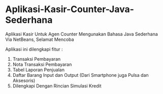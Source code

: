 # Aplikasi-Kasir-Counter-Java-Sederhana
Aplikasi Kasir Untuk Agen Counter Mengunakan Bahasa Java Sederhana Via NetBeans, Selamat Mencoba

Aplikasi ini dilengkapi fitur :
1. Transaksi Pembayaran
2. Nota Transaksi Pembayaran
3. Tabel Laporan Penjualan
4. Daftar Barang Input dan Output (Dari Smartphone juga Pulsa dan Aksesoris)
5. Dilengkapi Dengan Rincian Simulasi Kredit
